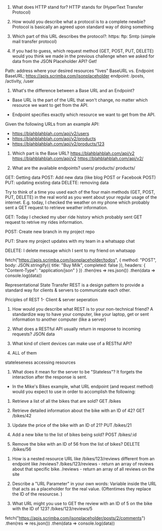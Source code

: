 1. What does HTTP stand for?
HTTP stands for (HyperText Transfer Protocol)

2. How would you describe what a protocol is to a complete newbie?
Protocol is basically an agreed upon standard way of doing something

3. Which part of this URL describes the protocol?: 
https:
ftp:
Smtp (simple mail transfer protocol)

1. If you had to guess, which request method (GET, POST, PUT, DELETE) would you
think we made in the previous challenge when we asked for data from the 
JSON Placeholder API?
Get!


Path: address where your desired resources "lives"
BaseURL vs. Endpoint
BaseURL; https://apis.scrimba.com/jsonplaceholder
endpoint: /posts, /activity, /user


<!-- Quiz Start -->

1. What's the difference between a Base URL and an Endpoint?

* Base URL is the part of the URL that won't change, no matter which resource we want to get from the API.

* Endpoint specifies exactly which resource we want to get from the API.

Given the following URLs from an example API:
* https://blahblahblah.com/api/v2/users
* https://blahblahblah.com/api/v2/products
* https://blahblahblah.com/api/v2/products/123

1. Which part is the Base URL?
https://blahblahblah.com/api/v2
https://blahblahblah.com/api/v2
https://blahblahblah.com/api/v2/

3. What are the available endpoints?
users/
products/
products/<some-id-of-the-product-here>

<!-- Quiz end -->
GET: Getting data
POST: Add new data (like blog POST or Facebook POST)
PUT: updating existing data
DELETE: removing data


<!-- Methods Quiz start -->
Try to think of a time you used each of the four main methods
(GET, POST, PUT, DELETE) in the real world as you went about
your regular usage of the internet. E.g. today, I checked the
weather on my phone which probably sent a GET request to retrieve
weather information.

GET: 
Today I checked my uber ride history which probably sent GET request to retrive my rides information.

POST: 
Create new branch in my project repo

PUT: 
Share my project updates with my team in a whatsapp chat

DELETE:
I delete message which I sent to my friend on whatsapp
<!-- Methids quiz end -->

fetch("https://apis.scrimba.com/jsonplaceholder/todos", {
    method: "POST",
    body: JSON.stringify({
        title: "Buy Milk",
        completed: false
    }),
  headers: {
      "Content-Type": "application/json"
    }
})
    .then(res => res.json())
    .then(data => console.log(data))

<!-- REST -->
Representational State Transfer
REST is a design pattern to provide a standard way for clients & servers to communicate each other.

Priciples of REST
1- Client & server seperation

<!-- REST Quiz start from here -->
1. How would you describe what REST is to your non-technical friend?
A standardize way to have your computer, like your laptop, get or sent information to another computer (like a server)

2. What does a RESTful API usually return in response to incoming requests?
JSON data

3. What kind of client devices can make use of a RESTful API?
4. ALL of them


<!--  -->
stateleseness
accessing resources

<!-- Quiz -->
1. What does it mean for the server to be "Stateless"?
It forgets the interaction after the response is sent.

* In the Mike's Bikes example, what URL endpoint (and request method)
  would you expect to use in order to accomplish the following:
  
1. Retrieve a list of all the bikes that are sold?
GET /bikes

2. Retrieve detailed information about the bike with an ID of 42?
GET /bikes/42

3. Update the price of the bike with an ID of 21?
PUT /bikes/21

4. Add a new bike to the list of bikes being sold?
POST /bikes/:id

5. Remove the bike with an ID of 56 from the list of bikes?
DELETE /bikes/56

<!-- QUIZ -->
1. How is a nested resource URL like /bikes/123/reviews different from an endpoint like /reviews?
/bikes/123/reviews - return an array of reviews about that specific bike.
/reviews - return an array of all reviews on the site

2. Describe a "URL Parameter" in your own words:
Variable inside the URL that acts as a placeholder for the real value.
(Oftentimes they replace the ID of the resourcse. )

3. What URL might you use to GET the review with an ID of 5 on the bike
   with the ID of 123?
/bikes/123/reviews/5

<!-- JSON PLACEHOLDER API -->
fetch("https://apis.scrimba.com/jsonplaceholder/posts/2/comments")
  .then(res => res.json())
  .then(data => console.log(data))
